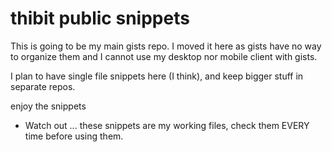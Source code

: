 # thibit public snippets

This is going to be my main gists repo. I moved it here as gists have no way to organize them and I cannot use my desktop nor mobile client with gists.

I plan to have single file snippets here (I think), and keep bigger stuff in separate repos.

enjoy the snippets

* Watch out ... these snippets are my working files, check them EVERY time before using them.